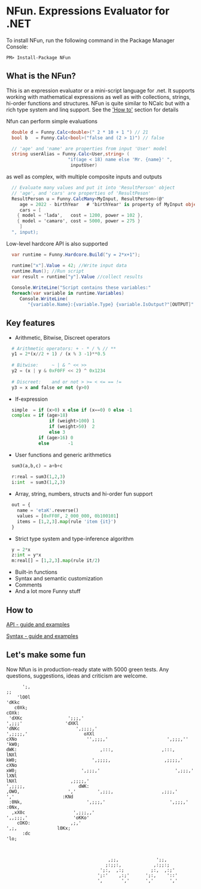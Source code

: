# NFun. Expressions Evaluator for .NET

To install NFun, run the following command in the Package Manager Console:

```
PM> Install-Package NFun 
```

## What is the NFun?

This is an expression evaluator or a mini-script language for .net. It supports working with mathematical expressions as well as with collections, strings, hi-order functions and structures. NFun is quite similar to NCalc but with a rich type system and linq support.
See the ['How to'](https://github.com/tmteam/NFun#how-to) section for details

Nfun can perform simple evaluations
```cs
  double d = Funny.Calc<double>(" 2 * 10 + 1 ") // 21  
  bool b   = Funny.Calc<bool>("false and (2 > 1)") // false

  // 'age' and 'name' are properties from input 'User' model 
  string userAlias = Funny.Calc<User,string> (
                       "if(age < 18) name else 'Mr. {name}' ", 
                        inputUser)  
```
as well as complex, with multiple composite inputs and outputs
```cs   
  // Evaluate many values and put it into 'ResultPerson' object 
  // 'age', and 'cars' are properties of 'ResultPeson' 
  ResultPerson u = Funny.CalcMany<MyInput, ResultPerson>(@"   
     age = 2022 - birthYear   # 'birthYear' is property of MyInput object 'input'
     cars = [
   	{ model = 'lada',   cost = 1200, power = 102 },
   	{ model = 'camaro', cost = 5000, power = 275 }
     ]
  ", input);
```
Low-level hardcore API is also supported
```cs
  var runtime = Funny.Hardcore.Build("y = 2*x+1");

  runtime["x"].Value = 42; //Write input data
  runtime.Run(); //Run script
  var result = runtime["y"].Value //collect results
  
  Console.WriteLine("Script contains these variables:"
  foreach(var variable in runtime.Variables)
     Console.WriteLine(
        "{variable.Name}:{variable.Type} {variable.IsOutput?"[OUTPUT]":"[INPUT]"}");
```

## Key features

- Arithmetic, Bitwise, Discreet operators
```py	
  # Arithmetic operators: + - * / % // ** 
  y1 = 2*(x//2 + 1) / (x % 3 -1)**0.5
  
  # Bitwise:     ~ | & ^ << >> 
  y2 = (x | y & 0xF0FF << 2) ^ 0x1234
	
  # Discreet:    and or not > >= < <= == !=
  y3 = x and false or not (y>0)
```

- If-expression
```py
  simple  = if (x>0) x else if (x==0) 0 else -1
  complex = if (age>18)
                if (weight>100) 1
                if (weight>50)  2
                else 3
            if (age>16) 0
            else       -1     
```
- User functions and generic arithmetics
```py
  sum3(a,b,c) = a+b+c
  
  r:real = sum3(1,2,3)
  i:int  = sum3(1,2,3)
```
- Array, string, numbers, structs and hi-order fun support
```py
  out = {
    name = 'etaK'.reverse()
    values = [0xFF0F, 2_000_000, 0b100101]
    items = [1,2,3].map(rule 'item {it}')
  }
```
- Strict type system and type-inference algorithm
```py
  y = 2*x
  z:int = y*x
  m:real[] = [1,2,3].map(rule it/2)
```
- Built-in functions
- Syntax and semantic customization
- Comments
- And a lot more Funny stuff

## How to 

[API - guide and examples](https://github.com/tmteam/NFun/blob/master/Examples/ApiUsageExamplesAndExplanation.cs)

[Syntax - guide and examples](https://github.com/tmteam/NFun/blob/master/Examples/SyntaxExamplesAndExplanation.cs)

## Let's make some fun
Now Nfun is in production-ready state with 5000 green tests. Any questions, suggestions, ideas and criticism are welcome.  

```                                                                                                            
      ';,                                                                                ;;       
    'lO0l                                                                               'dKkc     
   c0Xk;                                                                                  cOXk:   
 'dXKc                 ';;;,'                                        ',;;;'                'dXKl  
'dNKc                     ',;;;;,'                              ',;;;;,'                     oXXl 
cXNo                          '',;;;,'                      ',;;;,''                         'kW0;
dWK:                               ,:::,                  ,:::,                               lNXl
kW0;                            ',;;;;,                    ,;;;;,'                            cXNo
xW0;                        ',;;;,'                            ',;;;,'                        lXNl
lNXl                    ,;;;;,'                                    ',;;;;,                    dWK:
,OWO,                  ','        ',;;;,                  ,;;;,'        ','                  :KNd 
 :0Nk,                        ',;;;,'                        ',;;;,'                        :0Nx, 
  ,xX0c                  ',;;;,,'                                ',,;;;,'                 'oKKo'  
    cOKO:               ,;,'                                          ',;,               l0Kx;    
      :dc                                                                               'lo;      
                                                                                                  
                                                                                                  
                                                                                                  
                                      ,;;,              ';;,                                      
                                     ;:;;:,            ,:;;:;                                     
                                   ';:,  ,:;          ;:,  ,:;'                                   
                                  ';:'    ,:;'      ';:,    '::'                                  
                                  ',       ','      ','      ','                                  

```
